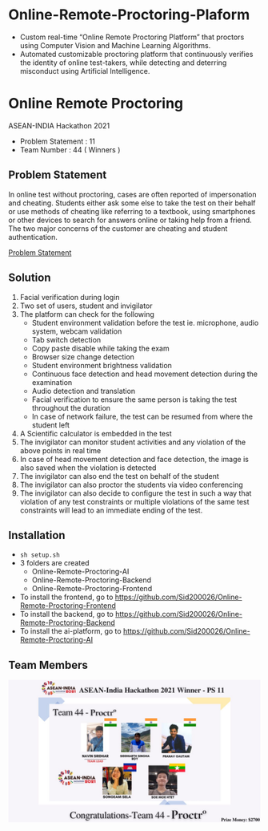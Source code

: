 # Online-Remote-Proctoring-Plaform
- Custom real-time “Online Remote Proctoring Platform” that proctors using Computer Vision and Machine Learning Algorithms. 
- Automated customizable proctoring platform that continuously verifies the identity of online test-takers, while detecting and deterring misconduct using Artificial Intelligence.

# Online Remote Proctoring

ASEAN-INDIA Hackathon 2021

- Problem Statement : 11
- Team Number : 44 ( Winners )

## Problem Statement

In online test without proctoring, cases are often reported of impersonation and cheating. Students either ask some else to take the test on their behalf or use methods of cheating like referring to a textbook, using smartphones or other devices to search for answers online or taking help from a friend. The two major concerns of the customer are cheating and student authentication.

[Problem Statement](https://india-asean.mic.gov.in/problem-statement)

## Solution

1. Facial verification during login
2. Two set of users, student and invigilator
3. The platform can check for the following
   - Student environment validation before the test ie. microphone, audio system, webcam validation
   - Tab switch detection
   - Copy paste disable while taking the exam
   - Browser size change detection
   - Student environment brightness validation
   - Continuous face detection and head movement detection during the examination
   - Audio detection and translation
   - Facial verification to ensure the same person is taking the test throughout the duration
   - In case of network failure, the test can be resumed from where the student left
4. A Scientific calculator is embedded in the test
5. The invigilator can monitor student activities and any violation of the above points in real time
6. In case of head movement detection and face detection, the image is also saved when the violation is detected
7. The invigilator can also end the test on behalf of the student
8. The invigilator can also proctor the students via video conferencing
9. The invigilator can also decide to configure the test in such a way that violation of any test constraints or multiple violations of the same test constraints will lead to an immediate ending of the test.

## Installation

- `sh setup.sh`
- 3 folders are created
   - Online-Remote-Proctoring-AI
   - Online-Remote-Proctoring-Backend
   - Online-Remote-Proctoring-Frontend
- To install the frontend, go to https://github.com/Sid200026/Online-Remote-Proctoring-Frontend
- To install the backend, go to https://github.com/Sid200026/Online-Remote-Proctoring-Backend
- To install the ai-platform, go to https://github.com/Sid200026/Online-Remote-Proctoring-AI

## Team Members

![Team Architecture](./ASEAN.jpeg)
